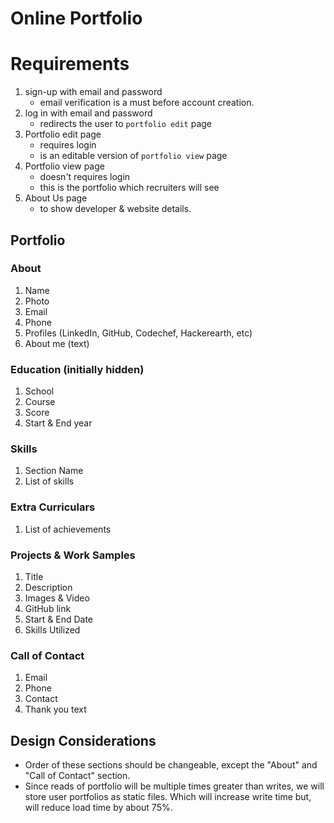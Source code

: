 # Online Portfolio

# Requirements
1. sign-up with email and password
    * email verification is a must before account creation.
2. log in with email and password
    * redirects the user to `portfolio edit` page
2. Portfolio edit page
    * requires login
    * is an editable version of `portfolio view` page
3. Portfolio view page
    * doesn't requires login
    * this is the portfolio which recruiters will see
4. About Us page
    * to show developer & website details.

## Portfolio
### About 
1. Name
2. Photo
3. Email
4. Phone
5. Profiles (LinkedIn, GitHub, Codechef, Hackerearth, etc)
6. About me (text)

### Education (initially hidden)
1. School
2. Course
3. Score
4. Start & End year

### Skills
1. Section Name
2. List of skills

### Extra Curriculars 
1. List of achievements

### Projects & Work Samples
1. Title
2. Description
3. Images & Video
4. GitHub link
5. Start & End Date
6. Skills Utilized

### Call of Contact
1. Email
2. Phone 
3. Contact
4. Thank you text

## Design Considerations
* Order of these sections should be changeable, except the "About" and "Call of Contact" section.
* Since reads of portfolio will be multiple times greater than writes, we will store user portfolios as static files.
    Which will increase write time but, will reduce load time by about 75%.
